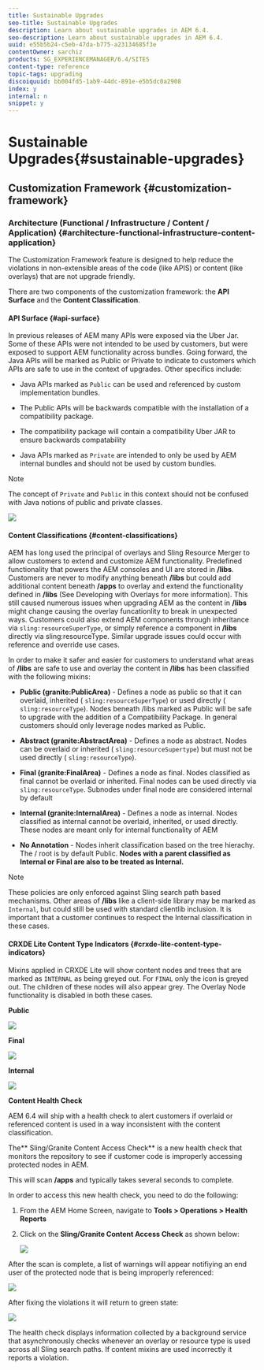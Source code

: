 ```yaml
---
title: Sustainable Upgrades
seo-title: Sustainable Upgrades
description: Learn about sustainable upgrades in AEM 6.4.
seo-description: Learn about sustainable upgrades in AEM 6.4.
uuid: e55b5b24-c5eb-47da-b775-a23134685f3e
contentOwner: sarchiz
products: SG_EXPERIENCEMANAGER/6.4/SITES
content-type: reference
topic-tags: upgrading
discoiquuid: bb004fd5-1ab9-44dc-891e-e5b5dc0a2908
index: y
internal: n
snippet: y
---
```


# Sustainable Upgrades{#sustainable-upgrades}

## Customization Framework {#customization-framework}

### Architecture (Functional / Infrastructure / Content / Application)  {#architecture-functional-infrastructure-content-application}

The Customization Framework feature is designed to help reduce the violations in non-extensible areas of the code (like APIS) or content (like overlays) that are not upgrade friendly.

There are two components of the customization framework: the **API Surface** and the **Content Classification**.

#### API Surface {#api-surface}

In previous releases of AEM many APIs were exposed via the Uber Jar. Some of these APIs were not intended to be used by customers, but were exposed to support AEM functionality across bundles. Going forward, the Java APIs will be marked as Public or Private to indicate to customers which APIs are safe to use in the context of upgrades. Other specifics include:

* Java APIs marked as `Public` can be used and referenced by custom implementation bundles.  

* The Public APIs will be backwards compatible with the installation of a compatibility package.  
* The compatibility package will contain a compatibility Uber JAR to ensure backwards compatability  
* Java APIs marked as `Private` are intended to only be used by AEM internal bundles and should not be used by custom bundles.

>[!NOTE]
>
>The concept of `Private` and `Public` in this context should not be confused with Java notions of public and private classes.

![](assets/image2018-2-12_23-52-48.png) 

#### Content Classifications {#content-classifications}

AEM has long used the principal of overlays and Sling Resource Merger to allow customers to extend and customize AEM functionality. Predefined functionality that powers the AEM consoles and UI are stored in **/libs**. Customers are never to modify anything beneath **/libs** but could add additional content beneath **/apps** to overlay and extend the functionality defined in **/libs** (See Developing with Overlays for more information). This still caused numerous issues when upgrading AEM as the content in **/libs** might change causing the overlay funcationlity to break in unexpected ways. Customers could also extend AEM components through inheritance via `sling:resourceSuperType`, or simply reference a component in **/libs** directly via sling:resourceType. Similar upgrade issues could occur with reference and override use cases.

In order to make it safer and easier for customers to understand what areas of **/libs** are safe to use and overlay the content in **/libs** has been classified with the following mixins:

* **Public (granite:PublicArea)** - Defines a node as public so that it can overlaid, inherited ( `sling:resourceSuperType`) or used directly ( `sling:resourceType`). Nodes beneath /libs marked as Public will be safe to upgrade with the addition of a Compatibility Package. In general customers should only leverage nodes marked as Public.  

* **Abstract (granite:AbstractArea)** - Defines a node as abstract. Nodes can be overlaid or inherited ( `sling:resourceSupertype`) but must not be used directly ( `sling:resourceType`).  

* **Final (granite:FinalArea)** - Defines a node as final. Nodes classified as final cannot be overlaid or inherited. Final nodes can be used directly via `sling:resourceType`. Subnodes under final node are considered internal by default  

* **Internal (granite:InternalArea)** - Defines a node as internal. Nodes classified as internal cannot be overlaid, inherited, or used directly. These nodes are meant only for internal functionality of AEM  

* **No Annotation** - Nodes inherit classification based on the tree hierachy. The / root is by default Public. **Nodes with a parent classified as Internal or Final are also to be treated as Internal.**

>[!NOTE]
>
>These policies are only enforced against Sling search path based mechanisms. Other areas of **/libs** like a client-side library may be marked as `Internal`, but could still be used with standard clientlib inclusion. It is important that a customer continues to respect the Internal classification in these cases.

#### CRXDE Lite Content Type Indicators {#crxde-lite-content-type-indicators}

Mixins applied in CRXDE Lite will show content nodes and trees that are marked as `INTERNAL` as being greyed out. For `FINAL` only the icon is greyed out. The children of these nodes will also appear grey. The Overlay Node functionality is disabled in both these cases.

**Public**

![](assets/image2018-2-8_23-34-5.png)

**Final**

![](assets/image2018-2-8_23-34-56.png)

**Internal**

![](assets/image2018-2-8_23-38-23.png)

**Content Health Check**

AEM 6.4 will ship with a health check to alert customers if overlaid or referenced content is used in a way inconsistent with the content classification.

The** Sling/Granite Content Access Check** is a new health check that monitors the repository to see if customer code is improperly accessing protected nodes in AEM.

This will scan **/apps** and typically takes several seconds to complete.

In order to access this new health check, you need to do the following:

1. From the AEM Home Screen, navigate to **Tools &gt; Operations &gt; Health Reports**
1. Click on the **Sling/Granite Content Access Check** as shown below:

   ![](assets/screen_shot_2017-12-14at55648pm.png)

After the scan is complete, a list of warnings will appear notifiying an end user of the protected node that is being improperly referenced:

![](assets/screenshot-2018-2-5healthreports.png)

After fixing the violations it will return to green state:

![](assets/screenshot-2018-2-5healthreports-violations.png)

The health check displays information collected by a background service that asynchronously checks whenever an overlay or resource type is used across all Sling search paths. If content mixins are used incorrectly it reports a violation.

